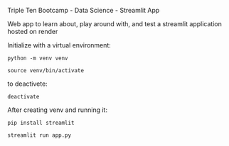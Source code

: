 Triple Ten Bootcamp - Data Science - Streamlit App

Web app to learn about, play around with, and test a streamlit application hosted on render

Initialize with a virtual environment:

`python -m venv venv`

`source venv/bin/activate`

to deactivete:

`deactivate`

After creating venv and running it:

`pip install streamlit`

`streamlit run app.py`

